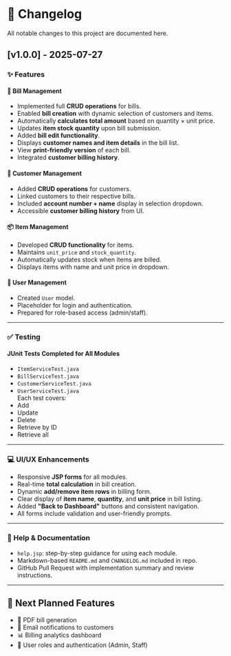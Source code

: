 # 📄 Changelog

All notable changes to this project are documented here.

## [v1.0.0] - 2025-07-27

### ✨ Features

#### 🧾 Bill Management
- Implemented full **CRUD operations** for bills.
- Enabled **bill creation** with dynamic selection of customers and items.
- Automatically **calculates total amount** based on quantity × unit price.
- Updates **item stock quantity** upon bill submission.
- Added **bill edit functionality**.
- Displays **customer names and item details** in the bill list.
- View **print-friendly version** of each bill.
- Integrated **customer billing history**.

#### 👤 Customer Management
- Added **CRUD operations** for customers.
- Linked customers to their respective bills.
- Included **account number + name** display in selection dropdown.
- Accessible **customer billing history** from UI.

#### 📦 Item Management
- Developed **CRUD functionality** for items.
- Maintains `unit_price` and `stock_quantity`.
- Automatically updates stock when items are billed.
- Displays items with name and unit price in dropdown.

#### 🔐 User Management
- Created `User` model.
- Placeholder for login and authentication.
- Prepared for role-based access (admin/staff).

---

### ✅ Testing

#### JUnit Tests Completed for All Modules
- `ItemServiceTest.java`
- `BillServiceTest.java`
- `CustomerServiceTest.java`
- `UserServiceTest.java`  
  Each test covers:
- Add
- Update
- Delete
- Retrieve by ID
- Retrieve all

---

### 💻 UI/UX Enhancements

- Responsive **JSP forms** for all modules.
- Real-time **total calculation** in bill creation.
- Dynamic **add/remove item rows** in billing form.
- Clear display of **item name**, **quantity**, and **unit price** in bill listing.
- Added **"Back to Dashboard"** buttons and consistent navigation.
- All forms include validation and user-friendly prompts.

---

### 📘 Help & Documentation

- `help.jsp`: step-by-step guidance for using each module.
- Markdown-based `README.md` and `CHANGELOG.md` included in repo.
- GitHub Pull Request with implementation summary and review instructions.

---

## 🧭 Next Planned Features

- 📄 PDF bill generation
- 📧 Email notifications to customers
- 📊 Billing analytics dashboard
- 🔐 User roles and authentication (Admin, Staff)


